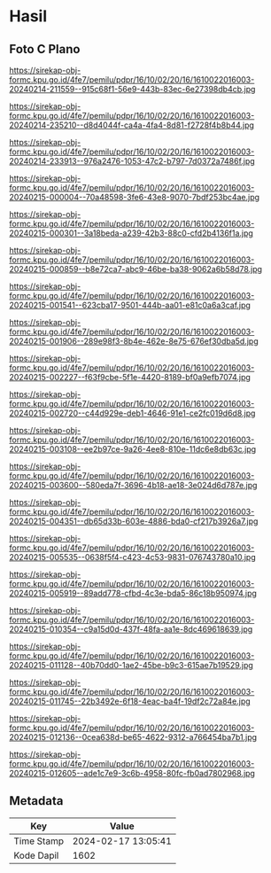 # Hasil

## Foto C Plano

https://sirekap-obj-formc.kpu.go.id/4fe7/pemilu/pdpr/16/10/02/20/16/1610022016003-20240214-211559--915c68f1-56e9-443b-83ec-6e27398db4cb.jpg

https://sirekap-obj-formc.kpu.go.id/4fe7/pemilu/pdpr/16/10/02/20/16/1610022016003-20240214-235210--d8d4044f-ca4a-4fa4-8d81-f2728f4b8b44.jpg

https://sirekap-obj-formc.kpu.go.id/4fe7/pemilu/pdpr/16/10/02/20/16/1610022016003-20240214-233913--976a2476-1053-47c2-b797-7d0372a7486f.jpg

https://sirekap-obj-formc.kpu.go.id/4fe7/pemilu/pdpr/16/10/02/20/16/1610022016003-20240215-000004--70a48598-3fe6-43e8-9070-7bdf253bc4ae.jpg

https://sirekap-obj-formc.kpu.go.id/4fe7/pemilu/pdpr/16/10/02/20/16/1610022016003-20240215-000301--3a18beda-a239-42b3-88c0-cfd2b4136f1a.jpg

https://sirekap-obj-formc.kpu.go.id/4fe7/pemilu/pdpr/16/10/02/20/16/1610022016003-20240215-000859--b8e72ca7-abc9-46be-ba38-9062a6b58d78.jpg

https://sirekap-obj-formc.kpu.go.id/4fe7/pemilu/pdpr/16/10/02/20/16/1610022016003-20240215-001541--623cba17-9501-444b-aa01-e81c0a6a3caf.jpg

https://sirekap-obj-formc.kpu.go.id/4fe7/pemilu/pdpr/16/10/02/20/16/1610022016003-20240215-001906--289e98f3-8b4e-462e-8e75-676ef30dba5d.jpg

https://sirekap-obj-formc.kpu.go.id/4fe7/pemilu/pdpr/16/10/02/20/16/1610022016003-20240215-002227--f63f9cbe-5f1e-4420-8189-bf0a9efb7074.jpg

https://sirekap-obj-formc.kpu.go.id/4fe7/pemilu/pdpr/16/10/02/20/16/1610022016003-20240215-002720--c44d929e-deb1-4646-91e1-ce2fc019d6d8.jpg

https://sirekap-obj-formc.kpu.go.id/4fe7/pemilu/pdpr/16/10/02/20/16/1610022016003-20240215-003108--ee2b97ce-9a26-4ee8-810e-11dc6e8db63c.jpg

https://sirekap-obj-formc.kpu.go.id/4fe7/pemilu/pdpr/16/10/02/20/16/1610022016003-20240215-003600--580eda7f-3696-4b18-ae18-3e024d6d787e.jpg

https://sirekap-obj-formc.kpu.go.id/4fe7/pemilu/pdpr/16/10/02/20/16/1610022016003-20240215-004351--db65d33b-603e-4886-bda0-cf217b3926a7.jpg

https://sirekap-obj-formc.kpu.go.id/4fe7/pemilu/pdpr/16/10/02/20/16/1610022016003-20240215-005535--0638f5f4-c423-4c53-9831-076743780a10.jpg

https://sirekap-obj-formc.kpu.go.id/4fe7/pemilu/pdpr/16/10/02/20/16/1610022016003-20240215-005919--89add778-cfbd-4c3e-bda5-86c18b950974.jpg

https://sirekap-obj-formc.kpu.go.id/4fe7/pemilu/pdpr/16/10/02/20/16/1610022016003-20240215-010354--c9a15d0d-437f-48fa-aa1e-8dc469618639.jpg

https://sirekap-obj-formc.kpu.go.id/4fe7/pemilu/pdpr/16/10/02/20/16/1610022016003-20240215-011128--40b70dd0-1ae2-45be-b9c3-615ae7b19529.jpg

https://sirekap-obj-formc.kpu.go.id/4fe7/pemilu/pdpr/16/10/02/20/16/1610022016003-20240215-011745--22b3492e-6f18-4eac-ba4f-19df2c72a84e.jpg

https://sirekap-obj-formc.kpu.go.id/4fe7/pemilu/pdpr/16/10/02/20/16/1610022016003-20240215-012136--0cea638d-be65-4622-9312-a766454ba7b1.jpg

https://sirekap-obj-formc.kpu.go.id/4fe7/pemilu/pdpr/16/10/02/20/16/1610022016003-20240215-012605--ade1c7e9-3c6b-4958-80fc-fb0ad7802968.jpg


## Metadata

| Key        | Value               |
| ---------- | ------------------- |
| Time Stamp | 2024-02-17 13:05:41 |
| Kode Dapil | 1602                |



